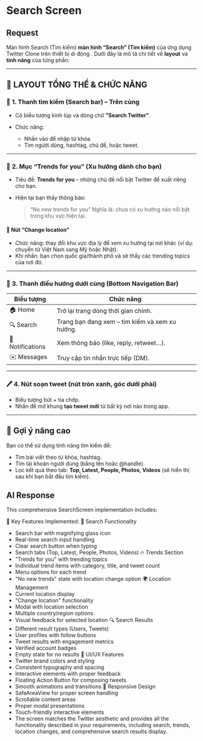# Search Screen
## Request
 Màn hình Search (Tìm kiếm)
**màn hình “Search” (Tìm kiếm)** của ứng dụng Twitter Clone trên thiết bị di động . Dưới đây là mô tả chi tiết về **layout** và **tính năng** của từng phần:

---

## 🧭 **LAYOUT TỔNG THỂ & CHỨC NĂNG**

### 📍 **1. Thanh tìm kiếm (Search bar)** – Trên cùng

* Có biểu tượng kính lúp và dòng chữ **"Search Twitter"**.
* Chức năng:

  * Nhấn vào để nhập từ khóa.
  * Tìm người dùng, hashtag, chủ đề, hoặc tweet.

---

### 🧵 **2. Mục “Trends for you” (Xu hướng dành cho bạn)**

* Tiêu đề: **Trends for you** – những chủ đề nổi bật Twitter đề xuất riêng cho bạn.
* Hiện tại bạn thấy thông báo:

  > “No new trends for you”
  > Nghĩa là: chưa có xu hướng nào nổi bật trong khu vực hiện tại.

#### 🔘 Nút **“Change location”**

* Chức năng: thay đổi khu vực địa lý để xem xu hướng tại nơi khác (ví dụ: chuyển từ Việt Nam sang Mỹ hoặc Nhật).
* Khi nhấn: bạn chọn quốc gia/thành phố và sẽ thấy các trending topics của nơi đó.

---

### 🧭 **3. Thanh điều hướng dưới cùng** (Bottom Navigation Bar)

| Biểu tượng       | Chức năng                                      |
| ---------------- | ---------------------------------------------- |
| 🏠 Home          | Trở lại trang dòng thời gian chính.            |
| 🔍 Search        | Trang bạn đang xem – tìm kiếm và xem xu hướng. |
| 🔔 Notifications | Xem thông báo (like, reply, retweet…).         |
| ✉️ Messages      | Truy cập tin nhắn trực tiếp (DM).              |

---

### 🖊️ **4. Nút soạn tweet (nút tròn xanh, góc dưới phải)**

* Biểu tượng bút + tia chớp.
* Nhấn để mở khung **tạo tweet mới** từ bất kỳ nơi nào trong app.

---

## 📌 Gợi ý nâng cao

Bạn có thể sử dụng tính năng tìm kiếm để:

* Tìm bài viết theo từ khóa, hashtag.
* Tìm tài khoản người dùng (bằng tên hoặc @handle).
* Lọc kết quả theo tab: **Top, Latest, People, Photos, Videos** (sẽ hiển thị sau khi bạn bắt đầu tìm kiếm).


## AI Response
This comprehensive SearchScreen implementation includes:

🎯 Key Features Implemented:
📍 Search Functionality
- Search bar with magnifying glass icon
- Real-time search input handling
- Clear search button when typing
- Search tabs (Top, Latest, People, Photos, Videos)
🔥 Trends Section
- "Trends for you" with trending topics
- Individual trend items with category, title, and tweet count
- Menu options for each trend
- "No new trends" state with location change option
🌍 Location Management
- Current location display
- "Change location" functionality
- Modal with location selection
- Multiple country/region options
- Visual feedback for selected location
🔍 Search Results
- Different result types (Users, Tweets)
- User profiles with follow buttons
- Tweet results with engagement metrics
- Verified account badges
- Empty state for no results
🎨 UI/UX Features
- Twitter brand colors and styling
- Consistent typography and spacing
- Interactive elements with proper feedback
- Floating Action Button for composing tweets
- Smooth animations and transitions
📱 Responsive Design
- SafeAreaView for proper screen handling
- Scrollable content areas
- Proper modal presentations
- Touch-friendly interactive elements
- The screen matches the Twitter aesthetic and provides all the functionality described in your requirements, including search, trends, location changes, and comprehensive search results display.